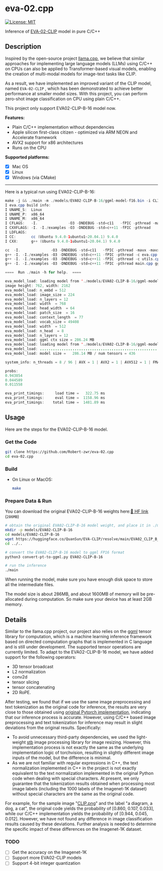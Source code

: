 # eva-02.cpp

[![License: MIT](https://img.shields.io/badge/license-MIT-blue.svg)](https://opensource.org/licenses/MIT)

Inference of [EVA-02-CLIP](https://arxiv.org/abs/2303.15389) model in pure C/C++

## Description

Inspired by the open-source project [llama.cpp](https://github.com/ggerganov/llama.cpp), we believe that similar approaches for implementing large language models (LLMs) using C/C++ on CPUs can also be applied to Transformer-based visual models, enabling the creation of multi-modal models for image-text tasks like CLIP.

As a result, we have implemented an improved variant of the CLIP model, named `EVA-02-CLIP` , which has been demonstrated to achieve better performance at smaller model sizes. With this project, you can perform zero-shot image classification on CPU using plain C/C++.

This project only support EVA02-CLIP-B-16 model now.

**Features:**

- Plain C/C++ implementation without dependencies
- Apple silicon first-class citizen - optimized via ARM NEON and Accelerate framework
- AVX2 support for x86 architectures
- Runs on the CPU

**Supported platforms:**

- [x] Mac OS
- [x] Linux
- [x] Windows (via CMake)

---

Here is a typical run using EVA02-CLIP-B-16:

```java
make -j && ./main -m ./models/EVA02-CLIP-B-16/ggml-model-f16.bin -i CLIP.png -c "a diagram,a dog,a cat"
I eva.cpp build info: 
I UNAME_S:  Linux
I UNAME_P:  x86_64
I UNAME_M:  x86_64
I CFLAGS:   -I.              -O3 -DNDEBUG -std=c11   -fPIC -pthread -mavx -mavx2 -mfma -mf16c -msse3 -mavx512f -mavx512bw -mavx512dq -mavx512vl -mavx512cd
I CXXFLAGS: -I. -I./examples -O3 -DNDEBUG -std=c++11 -fPIC -pthread
I LDFLAGS:  
I CC:       cc (Ubuntu 9.4.0-1ubuntu1~20.04.1) 9.4.0
I CXX:      g++ (Ubuntu 9.4.0-1ubuntu1~20.04.1) 9.4.0

cc  -I.              -O3 -DNDEBUG -std=c11   -fPIC -pthread -mavx -mavx2 -mfma -mf16c -msse3 -mavx512f -mavx512bw -mavx512dq -mavx512vl -mavx512cd   -c ggml.c -o ggml.o
g++ -I. -I./examples -O3 -DNDEBUG -std=c++11 -fPIC -pthread -c eva.cpp -o eva.o
g++ -I. -I./examples -O3 -DNDEBUG -std=c++11 -fPIC -pthread -c utils.cpp -o utils.o
g++ -I. -I./examples -O3 -DNDEBUG -std=c++11 -fPIC -pthread main.cpp ggml.o eva.o utils.o -o main 

====  Run ./main -h for help.  ====

eva_model_load: loading model from './models/EVA02-CLIP-B-16/ggml-model-f16.bin' - please wait ...
image height: 762, width: 2162
eva_model_load: n_embd = 512
eva_model_load: image_size = 224
eva_model_load: n_layers = 12
eva_model_load: width  = 768
eva_model_load: head_width  = 64
eva_model_load: patch_size  = 16
eva_model_load: context_length  = 77
eva_model_load: vocab_size = 49408
eva_model_load: width  = 512
eva_model_load: n_head  = 8
eva_model_load: n_layers = 12
eva_model_load: ggml ctx size = 286.24 MB
eva_model_load: loading model from './models/EVA02-CLIP-B-16/ggml-model-f16.bin'
eva_model_load: ...................................................... done
eva_model_load: model size =   286.14 MB / num tensors = 436

system_info: n_threads = 8 / 96 | AVX = 1 | AVX2 = 1 | AVX512 = 1 | FMA = 1 | NEON = 0 | ARM_FMA = 0 | F16C = 1 | FP16_VA = 0 | WASM_SIMD = 0 | BLAS = 0 | SSE3 = 1 | VSX = 0 | 

probs:
0.943854
0.044589
0.011558

eva_print_timings:     load time =   322.75 ms
eva_print_timings:     eval time =  1158.96 ms
eva_print_timings:    total time =  1481.89 ms
```

## Usage

Here are the steps for the EVA02-CLIP-B-16 model.

### Get the Code

```bash
git clone https://github.com/Robert-zwr/eva-02.cpp
cd eva-02.cpp
```

### Build

- On Linux or MacOS:

  ```bash
  make
  ```

### Prepare Data & Run

You can download the original EVA02-CLIP-B-16 weights here:[🤗 HF link](https://huggingface.co/QuanSun/EVA-CLIP/blob/main/EVA02_CLIP_B_psz16_s8B.pt) (`286MB`)

```bash
# obtain the original EVA02-CLIP-B-16 model weight, and place it in ./models/EVA02-CLIP-B-16
mkdir -p models/EVA02-CLIP-B-16
cd models/EVA02-CLIP-B-16
wget https://huggingface.co/QuanSun/EVA-CLIP/resolve/main/EVA02_CLIP_B_psz16_s8B.pt
cd ../..

# convert the EVA02-CLIP-B-16 model to ggml FP16 format
python3 convert-pt-to-ggml.py EVA02-CLIP-B-16

# run the inference
./main
```

When running the model, make sure you have enough disk space to store all the intermediate files.

The model size is about 286MB, and about 1600MB of memory will be pre-allocated during computation. So make sure your device has at least 2GB memory. 

## Details

Similar to the llama.cpp project, our project also relies on the [ggml](https://github.com/ggerganov/ggml) tensor library for computation, which is a machine learning inference framework based on directed computation graphs that is implemented in C language and is still under development. The supported tensor operations are currently limited. To adapt to the EVA02-CLIP-B-16 model, we have added support for the following operators:

+ 3D tensor broadcast
+ L2 normalization
+ conv2d
+ tensor slicing
+ tensor concatenating
+ 2D RoPE.

After testing, we found that if we use the same image preprocessing and text tokenization as the original code for inference, the results are very close to those obtained using [original Pytorch implementation](https://github.com/baaivision/EVA/tree/master/EVA-CLIP), indicating that our inference process is accurate. However, using C/C++ based image preprocessing and text tokenization for inference may result in slight deviations from the original results. Specifically:

- To avoid unnecessary third-party dependencies, we used the light-weight [stb](https://github.com/nothings/stb) image processing library for image resizing. However, this implementation process is not exactly the same as the underlying implementation logic of torchvision, resulting in slightly different image inputs of the model, but the difference is minimal.
- As we are not familiar with regular expressions in C++, the text normalization implemented in C++ in the project is not exactly equivalent to the text normalization implemented in the original Python code when dealing with special characters. At present, we only guarantee that the tokenization results obtained when processing most image labels (including the 1000 labels of the Imagenet-1K dataset) without special characters are the same as the original code.

For example, for the sample image "[CLIP.png](https://github.com/Robert-zwr/eva-02.cpp/blob/main/CLIP.png)" and the label "a diagram, a dog, a cat", the original code yields the probability of [0.860, 0.107, 0.033], while our C/C++ implementation yields the probability of [0.944, 0.045, 0.012]. However, we have not found any difference in image classification results caused by these deviations. Further analysis is needed to determine the specific impact of these differences on the Imagenet-1K dataset.

### TODO

- [ ] Get the accuracy on the Imagenet-1K
- [ ] Support more EVA02-CLIP models
- [ ] Support 4-bit integer quantization
